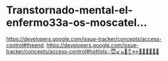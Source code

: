 # Transtornado-mental-el-enfermo33a-os-moscatel...
https://developers.google.com/issue-tracker/concepts/access-control#theend.
https://developers.google.com/issue-tracker/concepts/access-control#hotlists💡😇↙↘🔽↕↔👺🤡👹💡💡💡
